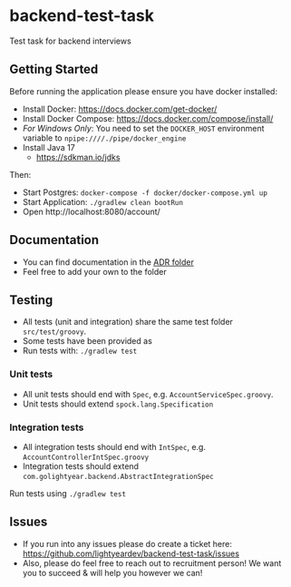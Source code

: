 # backend-test-task
Test task for backend interviews

## Getting Started

Before running the application please ensure you have docker installed:
* Install Docker: https://docs.docker.com/get-docker/
* Install Docker Compose: https://docs.docker.com/compose/install/
* *For Windows Only*: You need to set the `DOCKER_HOST` environment variable to `npipe:////./pipe/docker_engine`
* Install Java 17
    * https://sdkman.io/jdks

Then:

* Start Postgres: `docker-compose -f docker/docker-compose.yml up`
* Start Application: `./gradlew clean bootRun`
* Open http://localhost:8080/account/

## Documentation
* You can find documentation in the [ADR folder](https://github.com/lightyeardev/backend-test-task/tree/main/adr)
* Feel free to add your own to the folder

## Testing
* All tests (unit and integration) share the same test folder `src/test/groovy`.
* Some tests have been provided as
* Run tests with: `./gradlew test`

### Unit tests
* All unit tests should end with `Spec`, e.g. `AccountServiceSpec.groovy`.
* Unit tests should extend `spock.lang.Specification`

### Integration tests
* All integration tests should end with `IntSpec`, e.g. `AccountControllerIntSpec.groovy`
* Integration tests should extend `com.golightyear.backend.AbstractIntegrationSpec`

Run tests using `./gradlew test`

## Issues
* If you run into any issues please do create a ticket here: https://github.com/lightyeardev/backend-test-task/issues
* Also, please do feel free to reach out to recruitment person! We want you to succeed & will help you however we can!
